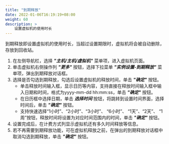 ```yaml
---
title: "到期释放"
date: 2022-01-06T16:19:19+08:00
weight: 60
description: >
    设置虚拟机的使用时长
---
```


到期释放即设置虚拟机的使用时长，当超过设置期限时，虚拟机将会被自动删除，存放到回收站。

1. 在左侧导航栏，选择 **_"主机/主机/虚拟机"_** 菜单项，进入虚拟机页面。
2. 单击虚拟机右侧操作列 **_"更多"_** 按钮，选择下拉菜单 **_"实例设置-到期释放"_** 菜单项，弹出到期释放对话框。
2. 选择是否勾选到期释放，勾选后设置虚拟机的释放时间，单击 **_"确定"_** 按钮。
    - 单击释放时间输入框，显示日历等内容，支持直接在释放时间输入框中输入日期和时间，格式为yyyy-mm-dd hh:mm:ss，单击 **_"确定"_** 按钮。 
    - 在日历框中选择日期，单击 **_选择时间_** 按钮，将跳转到设置时间界面，选择时间后，单击 **_"确定"_** 按钮。
    - 支持快速选择“1小时”、“2小时”、“3小时”、 “6小时”、 “1天”、“2天”、 “1周”按钮，释放时间将设置为对应时间范围内的时间，单击 **_"确定"_** 按钮。
3. 设置完成后，在计费方式列显示虚拟机还有多久时间释放等信息。
4. 若不再需要到期释放功能，可在虚拟机释放之前，在弹出的到期释放对话框中取消勾选到期释放，单击 **_"确定"_** 按钮。
